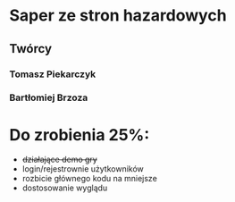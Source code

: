 # Saper ze stron hazardowych
## Twórcy
### Tomasz Piekarczyk
### Bartłomiej Brzoza

# Do zrobienia 25%:
- ~~działające demo gry~~
- login/rejestrownie użytkowników
- rozbicie głównego kodu na mniejsze
- dostosowanie wyglądu
